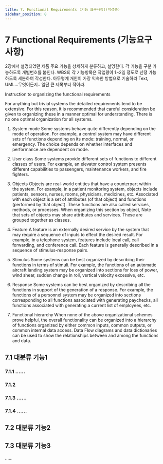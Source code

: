```yaml
---
title: 7. Functional Requirements (기능 요구사항)(작성중)
sidebar_position: 8
---
```



# 7	Functional Requirements (기능요구사항)
2장에서 설명되었던 제품 주요 기능을 상세하게 분류하고, 설명한다.
각 기능을 구분 가능하도록 개별번호를 붙인다.
WBS의 각 기능항목은 작업량이 1~2일 정도로 산정 가능하도록 세분하여 작성한다.
아무렇게 개인이 가장 익숙한 방법으로 기술하라
Text, UML…무엇이든지..
일단 큰 제목부터 적어라.

Instruction to organizing the functional requirements

For anything but trivial systems the detailed requirements tend to be extensive. For this reason, it is recommended
that careful consideration be given to organizing these in a manner optimal for understanding.
There is no one optimal organization for all systems.

1. System mode
   Some systems behave quite differently depending on the mode of operation. For example, a control system
   may have different sets of functions depending on its mode: training, normal, or emergency. The choice depends on whether interfaces and performance are dependent on mode.

2. User class
   Some systems provide different sets of functions to different classes of users. For example, an elevator
   control system presents different capabilities to passengers, maintenance workers, and fire fighters.

3. Objects
   Objects are real-world entities that have a counterpart within the system. For example, in a patient monitoring
   system, objects include patients, sensors, nurses, rooms, physicians, medicines, etc. Associated with
   each object is a set of attributes (of that object) and functions (performed by that object). These functions are
   also called services, methods, or processes. When organizing this section by object, Note that sets of objects may share attributes and services. These are grouped together as classes.

4. Feature
   A feature is an externally desired service by the system that may require a sequence of inputs to effect the
   desired result. For example, in a telephone system, features include local call, call forwarding, and conference
   call. Each feature is generally described in a sequence of stimulus-response pairs.

5. Stimulus
   Some systems can be best organized by describing their functions in terms of stimuli. For example, the functions
   of an automatic aircraft landing system may be organized into sections for loss of power, wind shear,
   sudden change in roll, vertical velocity excessive, etc.

6. Response
   Some systems can be best organized by describing all the functions in support of the generation of a
   response. For example, the functions of a personnel system may be organized into sections corresponding to
   all functions associated with generating paychecks, all functions associated with generating a current list of
   employees, etc.

7. Functional hierarchy
   When none of the above organizational schemes prove helpful, the overall functionality can be organized
   into a hierarchy of functions organized by either common inputs, common outputs, or common internal data
   access. Data Flow diagrams and data dictionaries can be used to show the relationships between and among
   the functions and data.


## 7.1	대분류 기능1
### 7.1.1 	 ……
### 7.1.2 
### 7.1.3 	……
### 7.1.4 	……


## 7.2	 대분류 기능2
## 7.3	 대분류 기능3
…… 
